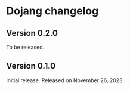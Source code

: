 Dojang changelog
=================

Version 0.2.0
-------------

To be released.


Version 0.1.0
-------------

Initial release.  Released on November 26, 2023.
